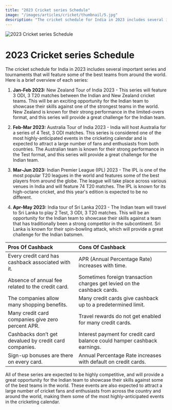 ```yaml
---
title: "2023 Cricket series Schedule"
image: "/images/articles/cricket/thumbnail/5.jpg"
description: "The cricket schedule for India in 2023 includes several important series and tournaments that will feature some of the best teams from around the world."
---
```


![2023 Cricket series Schedule](/images/articles/cricket/5.jpg)

# 2023 Cricket series Schedule

The cricket schedule for India in 2023 includes several important series and tournaments that will feature some of the best teams from around the world. Here is a brief overview of each series:

1. **Jan-Feb 2023:** New Zealand Tour of India 2023 - This series will feature 3 ODI, 3 T20 matches between the Indian and New Zealand cricket teams. This will be an exciting opportunity for the Indian team to showcase their skills against one of the strongest teams in the world. New Zealand is known for their strong performance in the limited-overs format, and this series will provide a great challenge for the Indian team.

2. **Feb-Mar 2023:** Australia Tour of India 2023 - India will host Australia for a series of 4 Test, 3 ODI matches. This series is considered one of the most highly-anticipated events in the cricketing calendar and is expected to attract a large number of fans and enthusiasts from both countries. The Australian team is known for their strong performance in the Test format, and this series will provide a great challenge for the Indian team.

3. **Mar-Jun 2023:** Indian Premier League (IPL) 2023 - The IPL is one of the most popular T20 leagues in the world and features some of the best players from around the globe. The league will take place across various venues in India and will feature 74 T20 matches. The IPL is known for its high-octane cricket, and this year's edition is expected to be no different.

4. **Apr-May 2023:** India tour of Sri Lanka 2023 - The Indian team will travel to Sri Lanka to play 2 Test, 3 ODI, 3 T20 matches. This will be an opportunity for the Indian team to showcase their skills against a team that has traditionally been a strong competitor in the subcontinent. Sri Lanka is known for their spin-bowling attack, which will provide a great challenge for the Indian batsmen.

| Pros Of Cashback                                       | Cons Of Cashback                                                         |
| :----------------------------------------------------- | :----------------------------------------------------------------------- |
| Every credit card has cashback associated with it.     | APR (Annual Percentage Rate) increases with time.                        |
| Absence of annual fee related to the credit card.      | Sometimes foreign transaction charges get levied on the cashback cards.  |
| The companies allow many shopping benefits.            | Many credit cards give cashback up to a predetermined limit.             |
| Many credit card companies give zero percent APR.      | Travel rewards do not get enabled for many credit cards.                 |
| Cashbacks don’t get devalued by credit card companies. | Interest payment for credit card balance could hamper cashback earnings. |
| Sign-up bonuses are there on every card.               | Annual Percentage Rate increases with default on credit cards.           |

All of these series are expected to be highly competitive, and will provide a great opportunity for the Indian team to showcase their skills against some of the best teams in the world. These events are also expected to attract a large number of cricket fans and enthusiasts from across the country and around the world, making them some of the most highly-anticipated events in the cricketing calendar.
